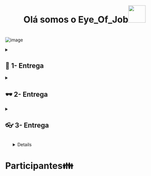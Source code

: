 <div align= "center">

<h1>Olá somos o Eye_Of_Job<img src="https://media.discordapp.net/attachments/1226257874188238948/1236467743839227914/logo-branco.png?ex=66381dd2&is=6636cc52&hm=4fcad590a6ae90b1c329126c2f55b29d84502ceab9a3d4d5da9793c697b4c3d2&=&format=webp&quality=lossless&width=498&height=498" width="55px" /><h1/> 

</div>

![image](https://github.com/AndG087/Projeto-de-FDS/assets/128396955/cbbb265b-ee3b-4368-9d8a-891f634747bf)


<details>
<summary><h2> 👀 1- Entrega</h2></summary>
<ul>
<h2>Imagem do Painel da sprint:</h2>

![image](https://github.com/Breno-Lira/Projeto-de-FDS/assets/150074307/bc6886ab-20ae-4845-93aa-b994532d6dd6)
![image](https://github.com/Breno-Lira/Projeto-de-FDS/assets/150074307/3027a2ba-ac55-412d-b1bd-118402048b0d)



<h2> Imagem do Backlog: </h2>

![image](https://github.com/Breno-Lira/Projeto-de-FDS/assets/150074307/33f7fcec-2a11-44f1-98b4-619a2beaf065)


<h2> Link para o prototipo de Lo-fi: </h2>
 + (https://www.figma.com/proto/SrLadAJxEpLGuKsHno4niq/Eye-of-job-Lo-fi?type=design&node-id=14-26&t=bsnGAWvmnlMsRVlU-1&scaling=min-zoom&page-id=0%3A1&starting-point-node-id=14%3A26&mode=design)

<h2> Link para o ScreenCast(Lo-fi): </h2>
+ (https://youtu.be/wk1WEvwAZXU)

</ul>
</details>
<details>
<summary><h2> 🕶️ 2- Entrega</h2></summary>
<ul>
<h2>Diagrama de atividade: </h2>

 ![image](https://github.com/AndG087/Projeto-de-FDS/assets/128396955/e31014b8-d4d8-427e-978e-076a6b2647f5)


<h2>Link do diagrama para melhor vizualização: </h2>
https://drive.google.com/file/d/1U_2xaCYBRfLcilhWr1-Cr5JwiEZ48Ob9/view?usp=sharing

<h2>Quadro da Sprint 01 e backlog do jira:</h2>

![Captura de tela 2024-04-07 181042](https://github.com/AndG087/Projeto-de-FDS/assets/150074307/f7d2ccc9-037b-4793-a0dc-b13d17e72de7)
![image](https://github.com/AndG087/Projeto-de-FDS/assets/150074307/deeb68b4-b6eb-4dee-a441-afc62f5e5a7f)
![image](https://github.com/AndG087/Projeto-de-FDS/assets/150074307/8df90cdf-8b42-4235-9d98-a4834284e09b)

Link do screencast(Site): (https://youtu.be/EVDKA4HIgY0)

Feedbacks do pair programming:


  <h2>Anderson Gomes e Breno Lira: </h2>
          <p>Realizamos o pair programming com o objetivo de estabelecermos a história de avaliação geral dos funcionários com parâmetro de 5 estrelas.
          Resultado: A implementação foi concluída com sucesso, além disso já existem tratamentos para erros encontrados em nossa pesquisa com finalidade de concluir o bug tracker/issues, a todo momento quando um dos dois estivesse realizando a parte prática, o outro estava lá para contribuir com o pensamento.
       Conclusão: O pair programming foi um sucesso e poodemos reproduzir as nossas experiencias com um ditado do tio Ben, sim ele mesmo, "Com grandes poderes, vêm grandes responsabilidades"</p>


  <h2>Felipe e Arthur: </h2>
          <p>Realizamos pair programming para implementar um novo recurso de criação de novos projetos para a empresa.
          Resultado: Acredito que o pair programming teve sucesso pois além de implementarmos nossa história de maneira correta com as experiência de cada lado foi possível realizar essa função de forma mais dinâmica. Enquanto Arthur tinha conhecimento vasto sobre a parte de banco de dados Felipe realizou a parte do html. Independente de qual participante estivesse realizando a parte prático o outro estava presente para ajuda no raciocínio.</p>

  <h2>Lucas de Holanda e Vinicius Freitas: </h2>
          <p>Realizamos o pair programming para implementar a história de personalização do usuário;
          Resultado: acho que o pair programming serviu de aproximação e fortalecimento para o grupo e para as duplas, acredito que fizemos um bom trabalho em dupla, nos esforçamos para fazermos o nosso melhor e nos fizemos presente nas reuniões. Nossas maiores dificuldades encontradas foram no html e css, às vezes alguns erros relacionados ao banco de dados apareciam e dificultavam ainda mais a execução do html, achamos melhor deixarmos essa parte mais simples, porém eficaz.</p>

<h2>Instruções de Acesso ao Site: </h2>

Abra seu navegador da web preferido e vá para o site do Eye of Job. Você pode fazer isso digitando "https://eye-of-job.azurewebsites.net/" na barra de endereços do navegador e pressionando Enter.

Digite seu nome de usuário no campo apropriado. Em seguida, digite sua senha no campo designado. Certifique-se de digitar suas credenciais corretamente para evitar erros de login.

Após inserir suas credenciais, clique no botão "Logar"  abaixo dos campos de nome de usuário e senha. Isso enviará suas informações e tentará autenticar sua conta

Se suas credenciais estiverem corretas, você será redirecionado para sua conta do Eye of Job, onde poderá começar a explorar e interagir com a plataforma.

Caso for necessário Cadastrar-se no site, terá de clickar no "cadastrar-se", abaixo do botão de logar na tela inicial do site, na tela você terá de preencher as seguintes informações, Nome de Usuário, Email e Senha.

Pós cadastro você será redirecionado a tela de login e executará os mesmos passos iniciais deste guia de intruções de acesso ao nosso site.

Salvar Informações de Login (opcional): Se desejar, muitos navegadores oferecem a opção de salvar suas informações de login para que você não precise digitá-las toda vez que visitar o site. No entanto, apenas faça isso em dispositivos pessoais e seguros.
</ul>
</details>
<details>
<summary><h2> 👓 3- Entrega</h2></summary>
<ul>
    <h2>Imagem do Painel da sprint e do Backlog:</h2>

![image](https://github.com/AndG087/Projeto-de-FDS/assets/142419627/c1469aed-f9e6-4be7-aa74-295bade9866d)
![image](https://github.com/AndG087/Projeto-de-FDS/assets/142419627/286a59ef-0e6c-4a9b-b1fe-3723e3ebdb70)
![image](https://github.com/AndG087/Projeto-de-FDS/assets/142419627/c4e8c287-08b4-42e4-bfed-ddf5a12f19a3)
![image](https://github.com/AndG087/Projeto-de-FDS/assets/142419627/28003044-4308-487b-bc97-7d96d1e66834)

<h2>Diagrama de Atividade(Funcionario):</h2>
![image](https://github.com/AndG087/Projeto-de-FDS/assets/142419627/8437ecc8-5eb4-4ec4-9eb6-62040ffc8469)


<h2>Diagrama de Atividade(Adiministrador):</h2> 
![image](https://github.com/AndG087/Projeto-de-FDS/assets/142419627/d4eeec6c-537d-48c0-8f6e-c556be76806f)


<h2>Screencast(Testes Automatizados):</h2> https://youtu.be/HC7Ads9A62M
</ul>
</details>
<ul>
 <details>
<h2>Feedbacks do Pair Programming:</h2>
<h2>Lucas de Holanda e Arthur Vinícius:</h2>
 <p>Realizamos o pair progamming para implementar a história de Projetos Pessoais, onde seria possível visualizar os projetos que cada funcionário estaria participando;
Resultado: Acreditamos que o uso do pair programming aumentou o nosso conhecimento sobre o framework, css e html. Encontramos algumas dificuldades pelo caminho, por exemplo: fazer os projetos dos usuários específicos aparecerem só para eles mesmos;  fazer essas informações (nome do projeto, participantes, descrição) adequadamente na tela do usuário. Consideramos que a dupla facilitou muito mais o trabalho, sempre um ajudando o outro, evoluímos no decorrer do trabalho;</p>
 </details>
</ul>
<h1> Participantes👪</h1>

